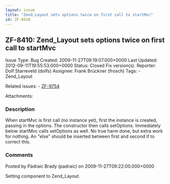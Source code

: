 ```yaml
---
layout: issue
title: "Zend_Layout sets options twice on first call to startMvc"
id: ZF-8410
---
```


ZF-8410: Zend\_Layout sets options twice on first call to startMvc
------------------------------------------------------------------

 Issue Type: Bug Created: 2009-11-27T09:19:07.000+0000 Last Updated: 2012-09-11T19:55:53.000+0000 Status: Closed Fix version(s): 
 Reporter:  Dolf Starreveld (dolfs)  Assignee:  Frank Brückner (frosch)  Tags: - Zend\_Layout
 
 Related issues: - [ZF-9754](/issues/browse/ZF-9754)
 
 Attachments: 
### Description

When startMvc is first call (no instance yet), first the instance is created, passing in the options. The constructor then calls setOptions. Immediately below startMvc calls setOptions as well. No true harm done, but extra work for nothing. An "else" should be inserted between first and second if to correct this.

 

 

### Comments

Posted by Pádraic Brady (padraic) on 2009-11-27T09:22:00.000+0000

Setting component to Zend\_Layout.

 

 